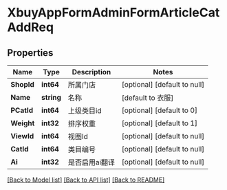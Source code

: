 # XbuyAppFormAdminFormArticleCatAddReq

## Properties
Name | Type | Description | Notes
------------ | ------------- | ------------- | -------------
**ShopId** | **int64** | 所属门店 | [optional] [default to null]
**Name** | **string** | 名称 | [default to 衣服]
**PCatId** | **int64** | 上级类目id | [optional] [default to 0]
**Weight** | **int32** | 排序权重 | [optional] [default to 1]
**ViewId** | **int64** | 视图Id | [optional] [default to null]
**CatId** | **int64** | 类目编号 | [optional] [default to null]
**Ai** | **int32** | 是否启用ai翻译 | [optional] [default to null]

[[Back to Model list]](../README.md#documentation-for-models) [[Back to API list]](../README.md#documentation-for-api-endpoints) [[Back to README]](../README.md)


